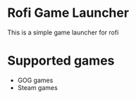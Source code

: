 # Rofi Game Launcher
This is a simple game launcher for rofi

# Supported games
* GOG games
* Steam games

